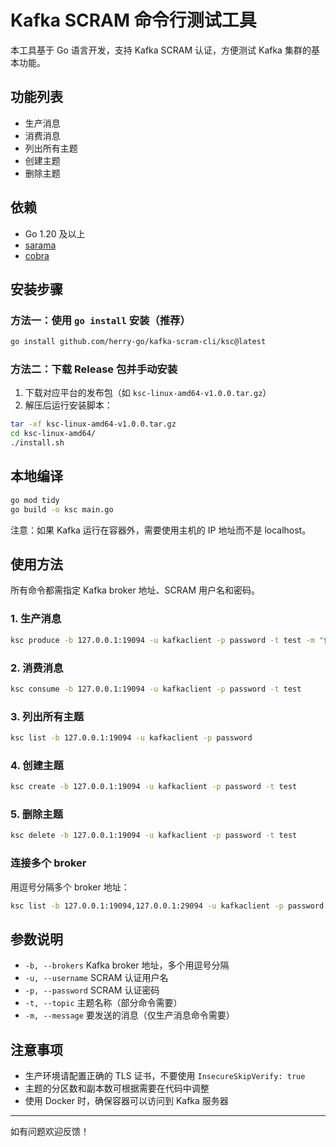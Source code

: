 # Kafka SCRAM 命令行测试工具

本工具基于 Go 语言开发，支持 Kafka SCRAM 认证，方便测试 Kafka 集群的基本功能。

## 功能列表
- 生产消息
- 消费消息
- 列出所有主题
- 创建主题
- 删除主题

## 依赖
- Go 1.20 及以上
- [sarama](https://github.com/IBM/sarama)
- [cobra](https://github.com/spf13/cobra)

## 安装步骤

### 方法一：使用 `go install` 安装（推荐）
```bash
go install github.com/herry-go/kafka-scram-cli/ksc@latest
```

### 方法二：下载 Release 包并手动安装
1. 下载对应平台的发布包（如 `ksc-linux-amd64-v1.0.0.tar.gz`）
2. 解压后运行安装脚本：
```bash
tar -xf ksc-linux-amd64-v1.0.0.tar.gz 
cd ksc-linux-amd64/ 
./install.sh
```

## 本地编译

```bash
go mod tidy
go build -o ksc main.go
```

注意：如果 Kafka 运行在容器外，需要使用主机的 IP 地址而不是 localhost。

## 使用方法

所有命令都需指定 Kafka broker 地址、SCRAM 用户名和密码。

### 1. 生产消息

```bash
ksc produce -b 127.0.0.1:19094 -u kafkaclient -p password -t test -m "你好，Kafka！"
```

### 2. 消费消息

```bash
ksc consume -b 127.0.0.1:19094 -u kafkaclient -p password -t test
```

### 3. 列出所有主题

```bash
ksc list -b 127.0.0.1:19094 -u kafkaclient -p password
```

### 4. 创建主题

```bash
ksc create -b 127.0.0.1:19094 -u kafkaclient -p password -t test
```

### 5. 删除主题

```bash
ksc delete -b 127.0.0.1:19094 -u kafkaclient -p password -t test
```

### 连接多个 broker

用逗号分隔多个 broker 地址：

```bash
ksc list -b 127.0.0.1:19094,127.0.0.1:29094 -u kafkaclient -p password
```

## 参数说明
- `-b, --brokers`   Kafka broker 地址，多个用逗号分隔
- `-u, --username`  SCRAM 认证用户名
- `-p, --password`  SCRAM 认证密码
- `-t, --topic`     主题名称（部分命令需要）
- `-m, --message`   要发送的消息（仅生产消息命令需要）

## 注意事项
- 生产环境请配置正确的 TLS 证书，不要使用 `InsecureSkipVerify: true`
- 主题的分区数和副本数可根据需要在代码中调整
- 使用 Docker 时，确保容器可以访问到 Kafka 服务器

---
如有问题欢迎反馈！ 